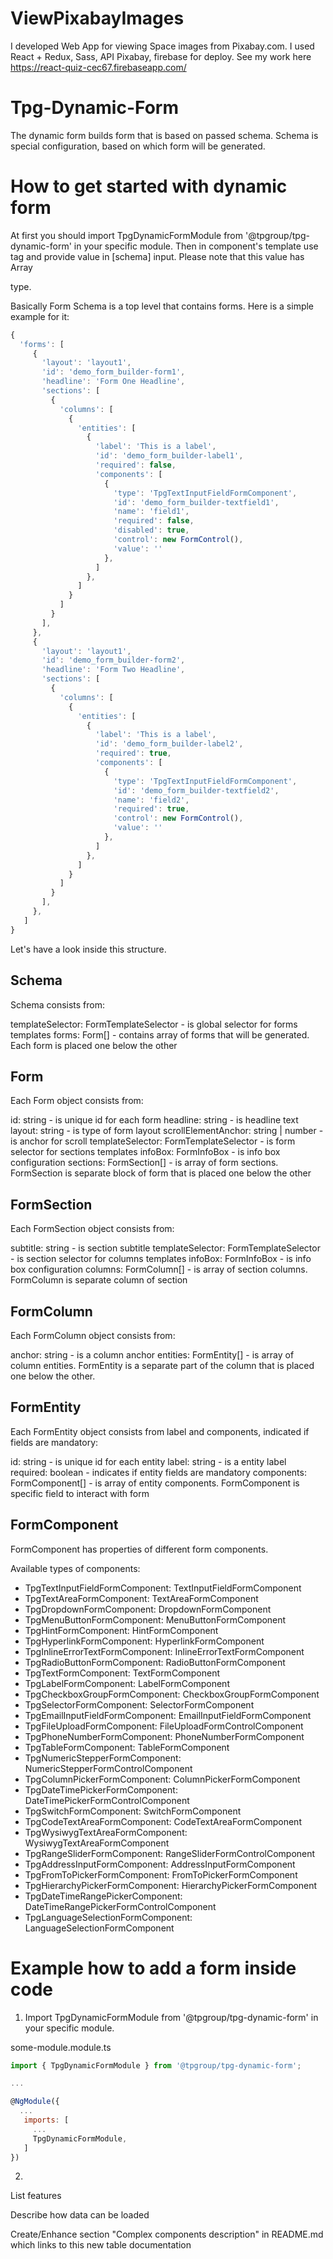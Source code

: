 # ViewPixabayImages
I developed Web App for viewing Space images from Pixabay.com. I used React + Redux, Sass, API Pixabay, firebase for deploy. 
See my work here https://react-quiz-cec67.firebaseapp.com/

# Tpg-Dynamic-Form

The dynamic form builds form that is based on passed schema.
Schema is special configuration, based on which form will be generated.

# How to get started with dynamic form

At first you should import TpgDynamicFormModule from '@tpgroup/tpg-dynamic-form' in your specific module.
Then in component's template use <tpg-form-builder></tpg-form-builder> tag and provide value in [schema] input. Please note that this value has Array<Form> type. 

Basically Form Schema is a top level that contains forms. Here is a simple example for it:

```js
{
  'forms': [
     {
       'layout': 'layout1',
       'id': 'demo_form_builder-form1',
       'headline': 'Form One Headline',
       'sections': [
         {
           'columns': [
             {
               'entities': [
                 {
                   'label': 'This is a label',
                   'id': 'demo_form_builder-label1',
                   'required': false,
                   'components': [
                     {
                       'type': 'TpgTextInputFieldFormComponent',
                       'id': 'demo_form_builder-textfield1',
                       'name': 'field1',
                       'required': false,
                       'disabled': true,
                       'control': new FormControl(),
                       'value': ''
                     },
                   ]
                 },
               ]
             }
           ]
         }
       ],
     },
     {
       'layout': 'layout1',
       'id': 'demo_form_builder-form2',
       'headline': 'Form Two Headline',
       'sections': [
         {
           'columns': [
             {
               'entities': [
                 {
                   'label': 'This is a label',
                   'id': 'demo_form_builder-label2',
                   'required': true,
                   'components': [
                     {
                       'type': 'TpgTextInputFieldFormComponent',
                       'id': 'demo_form_builder-textfield2',
                       'name': 'field2',
                       'required': true,
                       'control': new FormControl(),
                       'value': ''
                     },
                   ]
                 },
               ]
             }
           ]
         }
       ],
     },
   ]
}
```

Let's have a look inside this structure.

## Schema
Schema consists from:

templateSelector: FormTemplateSelector - is global selector for forms templates
forms: Form[] - contains array of forms that will be generated. Each form is placed one below the other

## Form
Each Form object consists from:

id: string - is unique id for each form
headline: string - is headline text
layout: string - is type of form layout
scrollElementAnchor: string | number - is anchor for scroll
templateSelector: FormTemplateSelector - is form selector for sections templates
infoBox: FormInfoBox - is info box configuration
sections: FormSection[] - is array of form sections. FormSection is separate block of form that is placed one below the other

## FormSection
Each FormSection object consists from:

subtitle: string - is section subtitle
templateSelector: FormTemplateSelector - is section selector for columns templates
infoBox: FormInfoBox - is info box configuration
columns: FormColumn[] - is array of section columns. FormColumn is separate column of section

## FormColumn
Each FormColumn object consists from:

anchor: string - is a column anchor
entities: FormEntity[] - is array of column entities. FormEntity is a separate part of the column that is placed one below the other.

## FormEntity
Each FormEntity object consists from label and components, indicated if fields are mandatory:

id: string - is unique id for each entity
label: string - is a entity label
required: boolean - indicates if entity fields are mandatory
components: FormComponent[] - is array of entity components. FormComponent is specific field to interact with form

## FormComponent
FormComponent has properties of different form components.

Available types of components:
* TpgTextInputFieldFormComponent: TextInputFieldFormComponent
* TpgTextAreaFormComponent: TextAreaFormComponent
* TpgDropdownFormComponent: DropdownFormComponent
* TpgMenuButtonFormComponent: MenuButtonFormComponent
* TpgHintFormComponent: HintFormComponent
* TpgHyperlinkFormComponent: HyperlinkFormComponent
* TpgInlineErrorTextFormComponent: InlineErrorTextFormComponent
* TpgRadioButtonFormComponent: RadioButtonFormComponent
* TpgTextFormComponent: TextFormComponent
* TpgLabelFormComponent: LabelFormComponent
* TpgCheckboxGroupFormComponent: CheckboxGroupFormComponent
* TpgSelectorFormComponent: SelectorFormComponent
* TpgEmailInputFieldFormComponent: EmailInputFieldFormComponent
* TpgFileUploadFormComponent: FileUploadFormControlComponent
* TpgPhoneNumberFormComponent: PhoneNumberFormComponent
* TpgTableFormComponent: TableFormComponent
* TpgNumericStepperFormComponent: NumericStepperFormControlComponent
* TpgColumnPickerFormComponent: ColumnPickerFormComponent
* TpgDateTimePickerFormComponent: DateTimePickerFormControlComponent
* TpgSwitchFormComponent: SwitchFormComponent
* TpgCodeTextAreaFormComponent: CodeTextAreaFormComponent
* TpgWysiwygTextAreaFormComponent: WysiwygTextAreaFormComponent
* TpgRangeSliderFormComponent: RangeSliderFormControlComponent
* TpgAddressInputFormComponent: AddressInputFormComponent
* TpgFromToPickerFormComponent: FromToPickerFormComponent
* TpgHierarchyPickerFormComponent: HierarchyPickerFormComponent
* TpgDateTimeRangePickerComponent: DateTimeRangePickerFormControlComponent
* TpgLanguageSelectionFormComponent: LanguageSelectionFormComponent

# Example how to add a form inside code

1. Import TpgDynamicFormModule from '@tpgroup/tpg-dynamic-form' in your specific module.

some-module.module.ts
```js
import { TpgDynamicFormModule } from '@tpgroup/tpg-dynamic-form';

...

@NgModule({
  ...
   imports: [
     ...
     TpgDynamicFormModule,
   ]
})
```

2. 

List features

Describe how data can be loaded

Create/Enhance section "Complex components description" in README.md which links to this new table documentation
